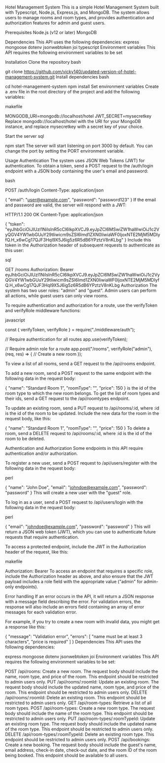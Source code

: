 Hotel Management System
This is a simple Hotel Management System built with Typescript, Node.js, Express.js, and MongoDB. The system allows users to manage rooms and room types, and provides authentication and authorization features for admin and guest users.

Prerequisites
Node.js (v12 or later)
MongoDB


Dependencies
This API uses the following dependencies:
express
mongoose
dotenv
jsonwebtoken
joi
typescript
Environment variables
This API requires the following environment variables to be set

Installation
Clone the repository
bash

git clone https://github.com/vicky140/updated-version-of-hotel-management-system.git
Install dependencies
bash

cd hotel-management-system
npm install
Set environment variables
Create a .env file in the root directory of the project and add the following variables:

makefile

MONGODB_URI=mongodb://localhost/hotel
JWT_SECRET=mysecretkey
Replace mongodb://localhost/hotel with the URI for your MongoDB instance, and replace mysecretkey with a secret key of your choice.

Start the server
sql

npm start
The server will start listening on port 3000 by default. You can change the port by setting the PORT environment variable.

Usage
Authentication
The system uses JSON Web Tokens (JWT) for authentication. To obtain a token, send a POST request to the /auth/login endpoint with a JSON body containing the user's email and password:

bash

POST /auth/login
Content-Type: application/json

{
  "email": "user@example.com",
  "password": "password123"
}
If the email and password are valid, the server will respond with a JWT:


HTTP/1.1 200 OK
Content-Type: application/json

{
  "token": "eyJhbGciOiJIUzI1NiIsInR5cCI6IkpXVCJ9.eyJpZCI6MSwiZW1haWwiOiJ1c2VyQGV4YW1wbGUuY29tIiwicm9sZSI6Imd1ZXN0IiwiaWF0IjoxNTE2MjM5MDIyfQ.H_x6wCg17QJF3HqI9X5J6ig5z6R5dB6YPztzV8nKLbg"
}
Include this token in the Authorization header of subsequent requests to authenticate as this user:

sql

GET /rooms
Authorization: Bearer eyJhbGciOiJIUzI1NiIsInR5cCI6IkpXVCJ9.eyJpZCI6MSwiZW1haWwiOiJ1c2VyQGV4YW1wbGUuY29tIiwicm9sZSI6Imd1ZXN0IiwiaWF0IjoxNTE2MjM5MDIyfQ.H_x6wCg17QJF3HqI9X5J6ig5z6R5dB6YPztzV8nKLbg
Authorization
The system has two user roles: "admin" and "guest". Admin users can perform all actions, while guest users can only view rooms.

To require authentication and authorization for a route, use the verifyToken and verifyRole middleware functions:

javascript

const { verifyToken, verifyRole } = require("./middleware/auth");

// Require authentication for all routes
app.use(verifyToken);

// Require admin role for a route
app.post("/rooms", verifyRole("admin"), (req, res) => {
  // Create a new room
});

To view a list of all rooms, send
a GET request to the /api/rooms endpoint.

To add a new room, send a POST request to the same endpoint with the following data in the request body:


{
  "name": "Standard Room 1",
  "roomType": "<room type id>",
  "price": 150
}
<room type id> is the id of the room type to which the new room belongs. To get the list of room types and their ids, send a GET request to the /api/roomtypes endpoint.

To update an existing room, send a PUT request to /api/rooms/:id, where :id is the id of the room to be updated. Include the new data for the room in the request body, like this:


{
  "name": "Standard Room 1",
  "roomType": "<room type id>",
  "price": 150
}
To delete a room, send a DELETE request to /api/rooms/:id, where :id is the id of the room to be deleted.

Authentication and Authorization
Some endpoints in this API require authentication and/or authorization.

To register a new user, send a POST request to /api/users/register with the following data in the request body:

perl

{
  "name": "John Doe",
  "email": "johndoe@example.com",
  "password": "password"
}
This will create a new user with the "guest" role.

To log in as a user, send a POST request to /api/users/login with the following data in the request body:

perl

{
  "email": "johndoe@example.com",
  "password": "password"
}
This will return a JSON web token (JWT), which you can use to authenticate future requests that require authentication.

To access a protected endpoint, include the JWT in the Authorization header of the request, like this:

makefile

Authorization: Bearer <jwt>
To access an endpoint that requires a specific role, include the Authorization header as above, and also ensure that the JWT payload includes a role field with the appropriate value ("admin" for admin-only endpoints).

Error handling
If an error occurs in the API, it will return a JSON response with a message field describing the error. For validation errors, the response will also include an errors field containing an array of error messages for each validation error.

For example, if you try to create a new room with invalid data, you might get a response like this:


{
  "message": "Validation error",
  "errors": [
    "name must be at least 3 characters",
    "price is required"
  ]
}
Dependencies
This API uses the following dependencies:

express
mongoose
dotenv
jsonwebtoken
joi
Environment variables
This API requires the following environment variables to be set:


POST /api/rooms: Create a new room. The request body should include the name, room type, and price of the room. This endpoint should be restricted to admin users only.
PUT /api/rooms/:roomId: Update an existing room. The request body should include the updated name, room type, and price of the room. This endpoint should be restricted to admin users only.
DELETE /api/rooms/:roomId: Delete an existing room. This endpoint should be restricted to admin users only.
GET /api/room-types: Retrieve a list of all room types.
POST /api/room-types: Create a new room type. The request body should include the name of the room type. This endpoint should be restricted to admin users only.
PUT /api/room-types/:roomTypeId: Update an existing room type. The request body should include the updated name of the room type. This endpoint should be restricted to admin users only.
DELETE /api/room-types/:roomTypeId: Delete an existing room type. This endpoint should be restricted to admin users only.
POST /api/bookings: Create a new booking. The request body should include the guest's name, email address, check-in date, check-out date, and the room ID of the room being booked. This endpoint should be available to all users.



